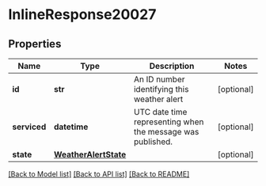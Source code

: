 # InlineResponse20027

## Properties
Name | Type | Description | Notes
------------ | ------------- | ------------- | -------------
**id** | **str** | An ID number identifying this weather alert | [optional] 
**serviced** | **datetime** | UTC date time representing when the message was published. | [optional] 
**state** | [**WeatherAlertState**](WeatherAlertState.md) |  | [optional] 

[[Back to Model list]](../README.md#documentation-for-models) [[Back to API list]](../README.md#documentation-for-api-endpoints) [[Back to README]](../README.md)

